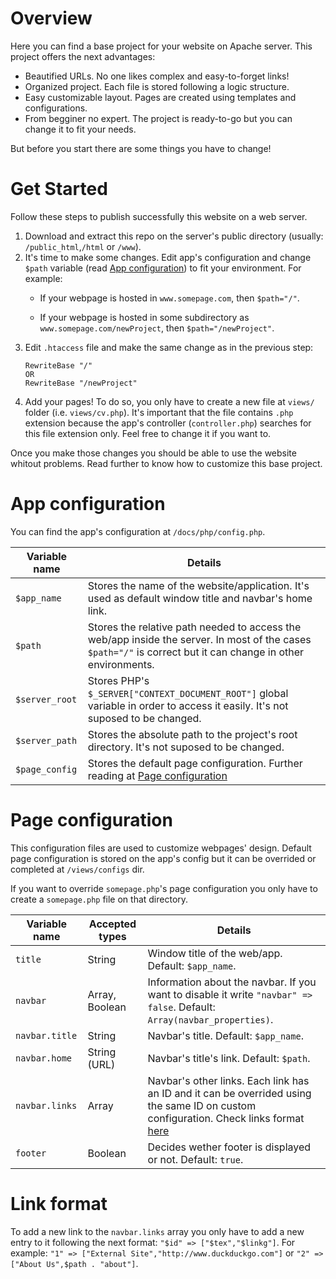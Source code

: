 # Overview
Here you can find a base project for your website on Apache server. This project offers the next advantages:

- Beautified URLs. No one likes complex and easy-to-forget links!
- Organized project. Each file is stored following a logic structure.
- Easy customizable layout. Pages are created using templates and configurations.
- From begginer no expert. The project is ready-to-go but you can change it to fit your needs.

But before you start there are some things you have to change!

# Get Started
Follow these steps to publish successfully this website on a web server.
1. Download and extract this repo on the server's public directory (usually: `/public_html`,`/html` or `/www`).
2. It's time to make some changes. Edit app's configuration and change `$path` variable (read [App configuration](#app-configuration)) to fit your environment. For example:
    - If your webpage is hosted in `www.somepage.com`, then `$path="/"`.

    - If your webpage is hosted in some subdirectory as `www.somepage.com/newProject`, then `$path="/newProject"`.
3. Edit `.htaccess` file and make the same change as in the previous step:
    ```
    RewriteBase "/"
    OR
    RewriteBase "/newProject"
    ```  
4. Add your pages! To do so, you only have to create a new file at `views/` folder (i.e. `views/cv.php`). It's important that the file contains `.php` extension because the app's controller (`controller.php`) searches for this file extension only. Feel free to change it if you want to.

Once you make those changes you should be able to use the website whitout problems. Read further to know how to customize this base project.

# App configuration
You can find the app's configuration at `/docs/php/config.php`.

|  Variable name | Details |
| ------- | ------- |
| `$app_name` | Stores the name of the website/application. It's used as default window title and navbar's home link. |
| `$path` | Stores the relative path needed to access the web/app inside the server. In most of the cases `$path="/"` is correct but it can change in other environments. |
| `$server_root` | Stores PHP's `$_SERVER["CONTEXT_DOCUMENT_ROOT"]` global variable in order to access it easily. It's not suposed to be changed. |
| `$server_path` | Stores the absolute path to the project's root directory. It's not suposed to be changed. |
| `$page_config` | Stores the default page configuration. Further reading at [Page configuration](#page-configuration) |

# Page configuration
This configuration files are used to customize webpages' design. Default page configuration is stored on the app's config but it can be overrided or completed at `/views/configs` dir.

If you want to override `somepage.php`'s page configuration you only have to create a `somepage.php` file on that directory.

|  Variable name | Accepted types | Details |
| ------- | ------- |  ------- |
| `title` | String | Window title of the web/app. Default: `$app_name`. |
| `navbar` | Array, Boolean | Information about the navbar. If you want to disable it write `"navbar" => false`. Default: `Array(navbar_properties)`.|
| `navbar.title` | String | Navbar's title. Default: `$app_name`. |
| `navbar.home` | String (URL) | Navbar's title's link. Default: `$path`. |
| `navbar.links` | Array | Navbar's other links. Each link has an ID and it can be overrided using the same ID on custom configuration. Check links format [here](#link-format) |
| `footer` | Boolean | Decides wether footer is displayed or not. Default: `true`. |

# Link format

To add a new link to the `navbar.links` array you only have to add a new entry to it following the next format: `"$id" => ["$tex","$linkg"]`. For example: `"1" => ["External Site","http://www.duckduckgo.com"]` or `"2" => ["About Us",$path . "about"]`.
